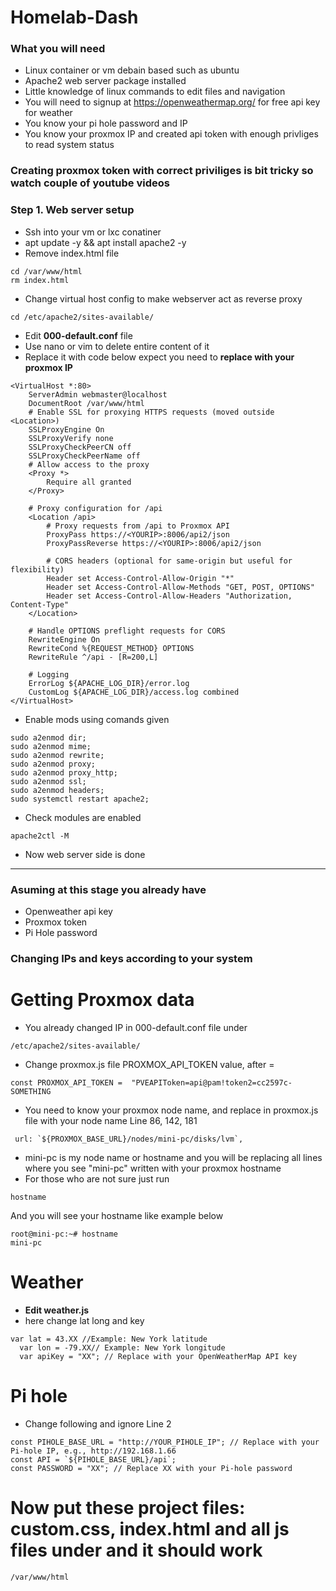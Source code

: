 # Homelab-Dash 
### What you will need

- Linux container or vm debain based such as ubuntu 
- Apache2 web server package installed
- Little knowledge of linux commands to edit files and navigation
- You will need to signup at https://openweathermap.org/ for free api key for weather
- You know your pi hole password and IP
- You know your proxmox IP and created api token with enough privliges to read system status

### Creating proxmox token with correct priviliges is bit tricky so watch couple of youtube videos

### Step 1. Web server setup
- Ssh into your vm or lxc conatiner
- apt update -y && apt install apache2 -y
- Remove index.html file
```
cd /var/www/html
rm index.html
```
- Change virtual host config to make webserver act as reverse proxy 
```
cd /etc/apache2/sites-available/
```
- Edit **000-default.conf** file
- Use nano or vim to delete entire content of it
- Replace it with code below expect you need to **replace with your proxmox IP**
```
<VirtualHost *:80>
    ServerAdmin webmaster@localhost
    DocumentRoot /var/www/html
    # Enable SSL for proxying HTTPS requests (moved outside <Location>)
    SSLProxyEngine On
    SSLProxyVerify none
    SSLProxyCheckPeerCN off
    SSLProxyCheckPeerName off
    # Allow access to the proxy
    <Proxy *>
        Require all granted
    </Proxy>

    # Proxy configuration for /api
    <Location /api>
        # Proxy requests from /api to Proxmox API
        ProxyPass https://<YOURIP>:8006/api2/json
        ProxyPassReverse https://<YOURIP>:8006/api2/json

        # CORS headers (optional for same-origin but useful for flexibility)
        Header set Access-Control-Allow-Origin "*"
        Header set Access-Control-Allow-Methods "GET, POST, OPTIONS"
        Header set Access-Control-Allow-Headers "Authorization, Content-Type"
    </Location>

    # Handle OPTIONS preflight requests for CORS
    RewriteEngine On
    RewriteCond %{REQUEST_METHOD} OPTIONS
    RewriteRule ^/api - [R=200,L]

    # Logging
    ErrorLog ${APACHE_LOG_DIR}/error.log
    CustomLog ${APACHE_LOG_DIR}/access.log combined
</VirtualHost>
```
- Enable mods using comands given 
```
sudo a2enmod dir;
sudo a2enmod mime;
sudo a2enmod rewrite;
sudo a2enmod proxy;
sudo a2enmod proxy_http;
sudo a2enmod ssl;
sudo a2enmod headers;
sudo systemctl restart apache2;
```
- Check modules are enabled
```
apache2ctl -M
```
- Now web server side is done

------------
### Asuming at this stage you already have 
- Openweather api key
- Proxmox token
- Pi Hole password

### Changing IPs and keys according to your system
# Getting Proxmox data
- You already changed IP in 000-default.conf file under 
```
/etc/apache2/sites-available/
```
- Change proxmox.js file PROXMOX_API_TOKEN value, after =
```
const PROXMOX_API_TOKEN =  "PVEAPIToken=api@pam!token2=cc2597c-SOMETHING
```
- You need to know your proxmox node name, and replace in proxmox.js file with your node name Line 86, 142, 181
```
 url: `${PROXMOX_BASE_URL}/nodes/mini-pc/disks/lvm`,
```
- mini-pc is my node name or hostname and you will be replacing all lines where you see "mini-pc" written with your proxmox hostname
- For those who are not sure just run
```
hostname
```
And you will see your hostname like example below
```
root@mini-pc:~# hostname
mini-pc
```
  
# Weather
- **Edit weather.js**
- here change lat long and key
```
var lat = 43.XX //Example: New York latitude
  var lon = -79.XX// Example: New York longitude
  var apiKey = "XX"; // Replace with your OpenWeatherMap API key
  ```

# Pi hole
- Change following and ignore Line 2
```
const PIHOLE_BASE_URL = "http://YOUR_PIHOLE_IP"; // Replace with your Pi-hole IP, e.g., http://192.168.1.66
const API = `${PIHOLE_BASE_URL}/api`;
const PASSWORD = "XX"; // Replace XX with your Pi-hole password
```

# Now put these project files: custom.css, index.html and all js files under and it should work
```
/var/www/html
```

